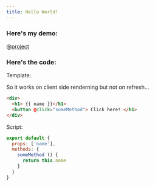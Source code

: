```yaml
---
title: Hello World!
---
```


### Here's my demo:

@[project]()

### Here's the code:

Template:

So it works on client side renderning but not on refresh...

```html
<div>
  <h1> {{ name }}</h1>
  <button @click="someMethod"> Click here! </h1>
</div>
```

Script:

```js
export default {
  props: ['name'],
  methods: {
    someMethod () {
      return this.name
    }
  }
}
```
